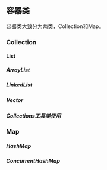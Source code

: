 ## 容器类

容器类大致分为两类，Collection和Map。

### Collection

#### List

##### ArrayList

##### LinkedList

##### Vector

##### Collections工具类使用

### Map

##### HashMap

##### ConcurrentHashMap